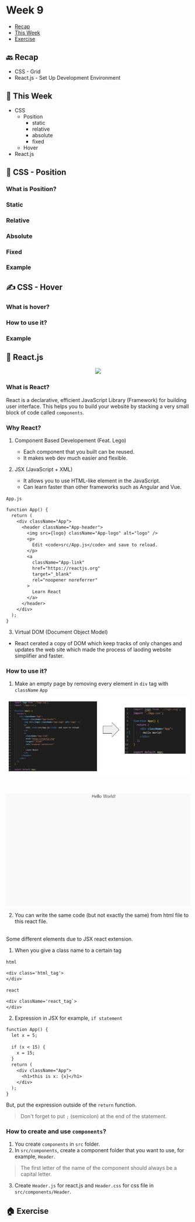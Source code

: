 # Week 9

- [Recap]()
- [This Week]()
- [Exercise]()

## 🔙 Recap

- CSS - Grid
- React.js - Set Up Development Environment

## 📖 This Week

- CSS
    - Position
        - static
        - relative
        - absolute
        - fixed
    - Hover
- React.js

## 🧶 CSS - Position

### What is Position?

### Static

### Relative

### Absolute

### Fixed

### Example

## ✍️ CSS - Hover

### What is hover?

### How to use it?

### Example

## 🧔 React.js

<p align='center'><img width='300' src='https://upload.wikimedia.org/wikipedia/commons/thumb/a/a7/React-icon.svg/2300px-React-icon.svg.png' /></p>

### What is React?

React is a declarative, efficient JavaScript Library (Framework) for building user interface. This helps you to build your website by stacking a very small block of code called `components`.

### Why React?

1. Component Based Developement (Feat. Lego)
    - Each component that you built can be reused.
    - It makes web dev much easier and flexible.
    
2. JSX (JavaScript + XML)
    - It allows you to use HTML-like element in the JavaScript.
    - Can learn faster than other frameworks such as Angular and Vue.

`App.js`
```
function App() {
  return (
    <div className="App">
      <header className="App-header">
        <img src={logo} className="App-logo" alt="logo" />
        <p>
          Edit <code>src/App.js</code> and save to reload.
        </p>
        <a
          className="App-link"
          href="https://reactjs.org"
          target="_blank"
          rel="noopener noreferrer"
        >
          Learn React
        </a>
      </header>
    </div>
  );
}
```
3. Virtual DOM (Document Object Model)
  - React cerated a copy of DOM which keep tracks of only changes and updates the web site which made the process of laoding website simplifier and faster.

### How to use it?

1. Make an empty page by removing every element in `div` tag with `className` `App`
<p align='center'><img src='./images/React_start1.png' /></p>
</br>
<p align='center'><img src='./images/React_start2.jpg' /></p>

2. You can write the same code (but not exactly the same) from html file to this react file.
</br>
Some different elements due to JSX react extension.

  1. When you give a class name to a certain tag </br>

`html`

```
<div class='html_tag'> 
</div>
```

`react`
``` 
<div className='react_tag`>
</div>
```

  2. Expression in JSX
for example, `if statement`

```
function App() {
  let x = 5;

  if (x < 15) {
    x = 15;
  }
  return (
    <div className="App">
      <h1>this is x: {x}</h1>
    </div>
  );
}
```

But, put the expression outside of the `return` function.

> Don't forget to put `;` (semicolon) at the end of the statement.

### How to create and use `components`?

1. You create `components` in `src` folder.
2. In `src/components`, create a component folder that you want to use, for example, `Header`.
> The first letter of the name of the component should always be a capital letter.
3. Create `Header.js` for react.js and `Header.css` for css file in `src/components/Header`.

## 🏠 Exercise